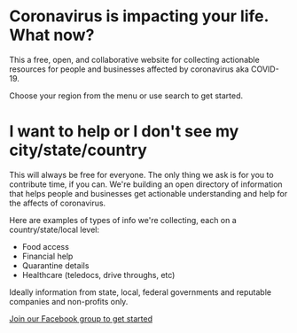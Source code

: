 # Coronavirus is impacting your life. What now?
This a free, open, and collaborative website for collecting actionable resources for people and businesses affected by coronavirus aka COVID-19.

Choose your region from the menu or use search to get started.

# I want to help or I don't see my city/state/country
This will always be free for everyone. The only thing we ask is for you to contribute time, if you can. We're building an open directory of information that helps people and businesses get actionable understanding and help for the affects of coronavirus.

Here are examples of types of info we're collecting, each on a country/state/local level:
- Food access
- Financial help
- Quarantine details
- Healthcare (teledocs, drive throughs, etc)

Ideally information from state, local, federal governments and reputable companies and non-profits only.

[Join our Facebook group to get started](https://www.facebook.com/groups/coronawhatnow/announcements/)
